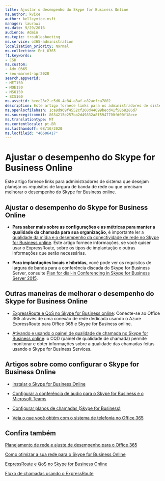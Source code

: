 ```yaml
---
title: Ajustar o desempenho do Skype for Business Online
ms.author: kvice
author: kelleyvice-msft
manager: laurawi
ms.date: 9/29/2016
audience: Admin
ms.topic: troubleshooting
ms.service: o365-administration
localization_priority: Normal
ms.collection: Ent_O365
f1.keywords:
- CSH
ms.custom:
- Adm_O365
- seo-marvel-apr2020
search.appverid:
- MET150
- MOE150
- MSO150
- BCS160
ms.assetid: beec23c2-c5d6-4e84-a8af-e82aefca7802
description: Este artigo fornece links para os administradores de sistema planejar os requisitos de largura de banda de rede ou melhorar o desempenho do Skype for Business online.
ms.openlocfilehash: 1ca9d969f4552cf260d44099becd41f5868286d7
ms.sourcegitcommit: 8634215e257ba2d49832a8f5947700fd00f18ece
ms.translationtype: MT
ms.contentlocale: pt-BR
ms.lasthandoff: 08/10/2020
ms.locfileid: "46606417"
---
```

# <a name="tune-skype-for-business-online-performance"></a>Ajustar o desempenho do Skype for Business Online

Este artigo fornece links para administradores de sistema que desejam planejar os requisitos de largura de banda de rede ou que precisam melhorar o desempenho do Skype for Business online. 
  
## <a name="fine-tuning-skype-for-business-online-performance"></a>Ajustar o desempenho do Skype for Business Online

- **Para saber mais sobre as configurações e as métricas para manter a qualidade da chamada para sua organização**, é importante ler a [qualidade da mídia e o desempenho da conectividade de rede no Skype for Business online](https://docs.microsoft.com/skypeforbusiness/optimizing-your-network/media-quality-and-network-connectivity-performance). Este artigo fornece informações, se você quiser usar o ExpressRoute, sobre os tipos de implantação e outras informações que serão necessárias.
    
- **Para implantações locais e híbridas**, você pode ver os requisitos de largura de banda para a conferência discada do Skype for Business Server, consulte [Plan for dial-in Conferencing in Skype for Business Server 2015](https://docs.microsoft.com/skypeforbusiness/plan-your-deployment/conferencing/dial-in-conferencing).
    
## <a name="more-ways-to-improve-skype-for-business-online-performance"></a>Outras maneiras de melhorar o desempenho do Skype for Business Online

- [ExpressRoute e QoS no Skype for Business online](https://docs.microsoft.com/skypeforbusiness/optimizing-your-network/expressroute-and-qos-in-skype-for-business-online): Conecte-se ao Office 365 através de uma conexão de rede dedicada usando o Azure ExpressRoute para Office 365 e Skype for Business online. 
    
- [Ativando e usando o painel de qualidade de chamada no Skype for Business online](https://docs.microsoft.com/SkypeForBusiness/using-call-quality-in-your-organization/turning-on-and-using-call-quality-dashboard): o CQD (painel de qualidade de chamada) permite monitorar e obter informações sobre a qualidade das chamadas feitas usando o Skype for Business Services. 
    
## <a name="articles-on-setting-up-skype-for-business-online"></a>Artigos sobre como configurar o Skype for Business Online

- [Instalar o Skype for Business Online](https://docs.microsoft.com/skypeforbusiness/set-up-skype-for-business-online/set-up-skype-for-business-online)
    
- [Configurar a conferência de áudio para o Skype for Business e o Microsoft Teams](https://docs.microsoft.com/skypeforbusiness/audio-conferencing-in-office-365/set-up-audio-conferencing)
    
- [Configurar planos de chamadas (Skype for Business)](https://docs.microsoft.com/SkypeForBusiness/what-are-calling-plans-in-office-365/set-up-calling-plans)
    
- [Veja o que você obtém com o sistema de telefonia no Office 365](https://docs.microsoft.com/skypeforbusiness/what-is-phone-system-in-office-365/here-s-what-you-get-with-phone-system)
    
## <a name="see-also"></a>Confira também

[Planejamento de rede e ajuste de desempenho para o Office 365](network-planning-and-performance.md)
  
[Como otimizar a sua rede para o Skype for Business Online](https://docs.microsoft.com/skypeforbusiness/optimizing-your-network/optimizing-your-network)
  
[ExpressRoute e QoS no Skype for Business Online](https://docs.microsoft.com/skypeforbusiness/optimizing-your-network/expressroute-and-qos-in-skype-for-business-online)
  
[Fluxo de chamadas usando o ExpressRoute](https://docs.microsoft.com/skypeforbusiness/optimizing-your-network/call-flow-using-expressroute)

